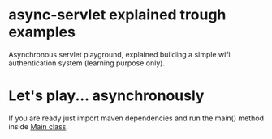 async-servlet explained trough examples
=============

Asynchronous servlet playground, explained building a simple wifi authentication system (learning purpose only).

Let's play... asynchronously
=============

If you are ready just import maven dependencies and run the main() method inside [Main class](src/main/java/com/lazooo/example/Main.java).
